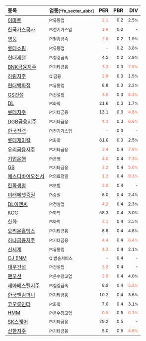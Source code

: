 | **종목** | **업종**<small>[^fn_sector_abbr]</small> | **PER** | **PBR** | **DIV** |
| :--- | :--- | --: | --: | --: |
| [이마트](/139480/) | <small>P:유통업</small> | <small><span style="color:tomato">2.1</span></small> | <small>0.2</small> | <small>2.5<small>%</small></small> |
| [한국가스공사](/036460/) | <small>P:전기가스업</small> | <small><span style="color:tomato">1.6</span></small> | <small>0.2</small> | <small>-</small> |
| [영풍](/000670/) | <small>P:철강금속</small> | <small><span style="color:tomato">2.5</span></small> | <small>0.2</small> | <small>1.9<small>%</small></small> |
| [롯데쇼핑](/023530/) | <small>P:유통업</small> | <small>-</small> | <small>0.2</small> | <small>3.8<small>%</small></small> |
| [현대제철](/004020/) | <small>P:철강금속</small> | <small>4.5</small> | <small>0.2</small> | <small>2.9<small>%</small></small> |
| [BNK금융지주](/138930/) | <small>P:기타금융</small> | <small><span style="color:tomato">3.3</span></small> | <small>0.3</small> | <small><span style="color:tomato">7.9<small>%</small></span></small> |
| [하림지주](/003380/) | <small>Q:금융</small> | <small><span style="color:tomato">2.9</span></small> | <small>0.3</small> | <small>1.5<small>%</small></small> |
| [현대백화점](/069960/) | <small>P:유통업</small> | <small>8.8</small> | <small>0.3</small> | <small>2.2<small>%</small></small> |
| [GS건설](/006360/) | <small>P:건설업</small> | <small><span style="color:tomato">3.9</span></small> | <small>0.3</small> | <small><span style="color:tomato">8.3<small>%</small></span></small> |
| [DL](/000210/) | <small>P:화학</small> | <small>21.6</small> | <small>0.3</small> | <small>1.7<small>%</small></small> |
| [롯데지주](/004990/) | <small>P:기타금융</small> | <small>13.1</small> | <small>0.3</small> | <small><span style="color:tomato">4.8<small>%</small></span></small> |
| [DGB금융지주](/139130/) | <small>P:기타금융</small> | <small><span style="color:tomato">4.3</span></small> | <small>0.3</small> | <small><span style="color:tomato">6.6<small>%</small></span></small> |
| [한국전력](/015760/) | <small>P:전기가스업</small> | <small>-</small> | <small>0.3</small> | <small>-</small> |
| [롯데케미칼](/011170/) | <small>P:화학</small> | <small>81.6</small> | <small>0.3</small> | <small>2.5<small>%</small></small> |
| [우리금융지주](/316140/) | <small>P:기타금융</small> | <small><span style="color:tomato">3.4</span></small> | <small>0.4</small> | <small><span style="color:tomato">7.8<small>%</small></span></small> |
| [기업은행](/024110/) | <small>P:은행</small> | <small><span style="color:tomato">4.0</span></small> | <small>0.4</small> | <small><span style="color:tomato">7.3<small>%</small></span></small> |
| [GS](/078930/) | <small>P:기타금융</small> | <small><span style="color:tomato">2.2</span></small> | <small>0.4</small> | <small><span style="color:tomato">5.0<small>%</small></span></small> |
| [에스디바이오센서](/137310/) | <small>P:의료정밀</small> | <small><span style="color:tomato">1.2</span></small> | <small>0.4</small> | <small><span style="color:tomato">9.3<small>%</small></span></small> |
| [한화생명](/088350/) | <small>P:보험</small> | <small><span style="color:tomato">3.9</span></small> | <small>0.4</small> | <small>-</small> |
| [미래에셋증권](/006800/) | <small>P:증권</small> | <small>8.0</small> | <small>0.4</small> | <small>2.4<small>%</small></small> |
| [DL이앤씨](/375500/) | <small>P:건설업</small> | <small><span style="color:tomato">4.2</span></small> | <small>0.4</small> | <small>2.3<small>%</small></small> |
| [KCC](/002380/) | <small>P:화학</small> | <small>58.3</small> | <small>0.4</small> | <small>3.0<small>%</small></small> |
| [한화](/000880/) | <small>P:화학</small> | <small><span style="color:tomato">2.1</span></small> | <small>0.4</small> | <small>2.5<small>%</small></small> |
| [오리온홀딩스](/001800/) | <small>P:기타금융</small> | <small>8.8</small> | <small>0.4</small> | <small>4.6<small>%</small></small> |
| [하나금융지주](/086790/) | <small>P:기타금융</small> | <small><span style="color:tomato">4.4</span></small> | <small>0.4</small> | <small><span style="color:tomato">6.4<small>%</small></span></small> |
| [신세계](/004170/) | <small>P:유통업</small> | <small><span style="color:tomato">4.3</span></small> | <small>0.4</small> | <small>2.1<small>%</small></small> |
| [CJ ENM](/035760/) | <small>Q:방송서비스</small> | <small>-</small> | <small>0.4</small> | <small>-</small> |
| [대우건설](/047040/) | <small>P:건설업</small> | <small><span style="color:tomato">3.2</span></small> | <small>0.4</small> | <small>-</small> |
| [팬오션](/028670/) | <small>P:운수창고업</small> | <small><span style="color:tomato">2.9</span></small> | <small>0.4</small> | <small>4.0<small>%</small></small> |
| [세아베스틸지주](/001430/) | <small>P:철강금속</small> | <small>8.9</small> | <small>0.4</small> | <small><span style="color:tomato">5.2<small>%</small></span></small> |
| [한국앤컴퍼니](/000240/) | <small>P:기타금융</small> | <small>10.2</small> | <small>0.4</small> | <small>3.6<small>%</small></small> |
| [코오롱인더](/120110/) | <small>P:화학</small> | <small>7.0</small> | <small>0.4</small> | <small>3.1<small>%</small></small> |
| [HMM](/011200/) | <small>P:운수창고업</small> | <small><span style="color:tomato">0.9</span></small> | <small>0.5</small> | <small><span style="color:tomato">6.3<small>%</small></span></small> |
| [SK스퀘어](/402340/) | <small>P:기타금융</small> | <small>29.2</small> | <small>0.5</small> | <small>-</small> |
| [신한지주](/055550/) | <small>P:기타금융</small> | <small>5.0</small> | <small>0.5</small> | <small><span style="color:tomato">4.9<small>%</small></span></small> |